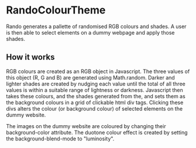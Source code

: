 # RandoColourTheme
Rando generates a pallette of randomised RGB colours and shades. A user is then able to select elements on a dummy webpage and apply those shades. 

## How it works
RGB colours are created as an RGB object in Javascript. The three values of this object (R, G and B) are generated using Math.random. Darker and lighter shades are created by nudging each value until the total of all three values is within a suitable range of lightness or darkness. Javascript then takes these colours, and the shades generated from the, and sets them as the background colours in a grid of clickable html div tags. Clicking these divs alters the colour (or background colour) of selected elements on the dummy website. 

The images on the dummy website are coloured by changing their background-color attribute. The duotone colour effect is created by setting the background-blend-mode to "luminosity".
